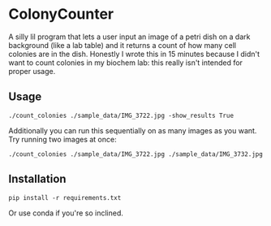 # ColonyCounter

A silly lil program that lets a user input an image of a petri dish on a dark background (like a lab table) and it returns a count of how many cell colonies are in the dish. Honestly I wrote this in 15 minutes because I didn't want to count colonies in my biochem lab: this really isn't intended for proper usage.

## Usage

```./count_colonies ./sample_data/IMG_3722.jpg -show_results True```

Additionally you can run this sequentially on as many images as you want. Try running two images at once:

```./count_colonies ./sample_data/IMG_3722.jpg ./sample_data/IMG_3732.jpg```

## Installation

```
pip install -r requirements.txt
```

Or use conda if you're so inclined.

